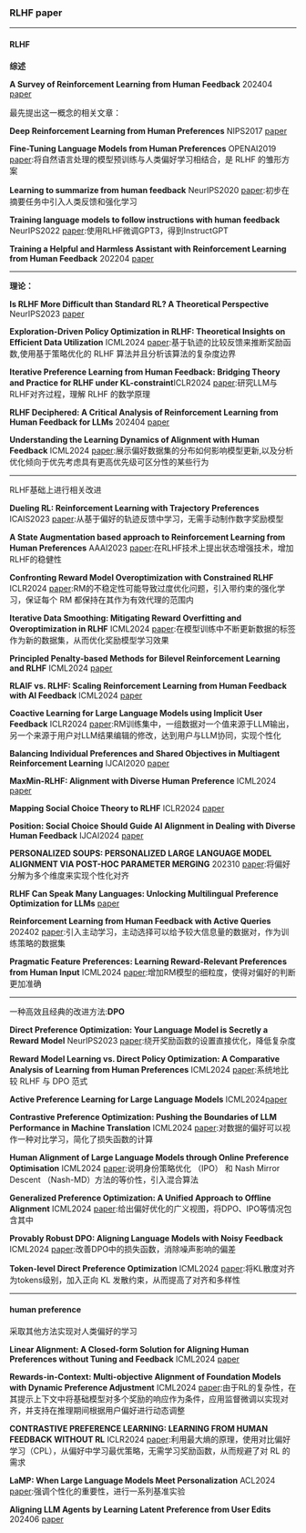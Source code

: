 ### RLHF paper

---

#### RLHF

**综述**

**A Survey of Reinforcement Learning from Human Feedback** 202404 [paper](https://arxiv.org/pdf/2312.14925)

最先提出这一概念的相关文章：

**Deep Reinforcement Learning from Human Preferences** NIPS2017 [paper](https://arxiv.org/pdf/1706.03741)

**Fine-Tuning Language Models from Human Preferences** OPENAI2019 [paper](https://arxiv.org/pdf/1909.08593):将自然语言处理的模型预训练与人类偏好学习相结合，是 RLHF 的雏形方案

**Learning to summarize from human feedback** NeurIPS2020 [paper](https://arxiv.org/pdf/2009.01325):初步在摘要任务中引入人类反馈和强化学习

**Training language models to follow instructions with human feedback** NeurIPS2022 [paper](https://arxiv.org/pdf/2203.02155):使用RLHF微调GPT3，得到InstructGPT

**Training a Helpful and Harmless Assistant with Reinforcement Learning from Human Feedback** 202204 [paper](https://arxiv.org/pdf/2204.05862)
 
---

**理论：**

**Is RLHF More Difficult than Standard RL? A Theoretical Perspective** NeurIPS2023 [paper](https://arxiv.org/pdf/2306.14111)

**Exploration-Driven Policy Optimization in RLHF: Theoretical Insights on Efficient Data Utilization** ICML2024 [paper](https://arxiv.org/pdf/2402.10342):基于轨迹的比较反馈来推断奖励函数,使用基于策略优化的 RLHF 算法并且分析该算法的复杂度边界

**Iterative Preference Learning from Human Feedback: Bridging Theory and Practice for RLHF under KL-constraint**ICLR2024 [paper](https://arxiv.org/pdf/2312.11456):研究LLM与RLHF对齐过程，理解 RLHF 的数学原理

**RLHF Deciphered: A Critical Analysis of Reinforcement Learning from Human Feedback for LLMs** 202404 [paper](https://arxiv.org/pdf/2404.08555)

**Understanding the Learning Dynamics of Alignment with Human Feedback** ICML2024 [paper](https://arxiv.org/pdf/2403.18742):展示偏好数据集的分布如何影响模型更新,以及分析优化倾向于优先考虑具有更高优先级可区分性的某些行为

---

RLHF基础上进行相关改进

**Dueling RL: Reinforcement Learning with Trajectory Preferences** ICAIS2023 [paper](https://proceedings.mlr.press/v206/saha23a/saha23a.pdf):从基于偏好的轨迹反馈中学习，无需手动制作数字奖励模型

**A State Augmentation based approach to Reinforcement Learning from Human Preferences** AAAI2023 [paper](https://arxiv.org/pdf/2302.08734):在RLHF技术上提出状态增强技术，增加RLHF的稳健性

**Confronting Reward Model Overoptimization with Constrained RLHF** ICLR2024 [paper](https://arxiv.org/pdf/2310.04373):RM的不稳定性可能导致过度优化问题，引入带约束的强化学习，保证每个 RM 都保持在其作为有效代理的范围内

**Iterative Data Smoothing: Mitigating Reward Overfitting and Overoptimization in RLHF** ICML2024 [paper](https://arxiv.org/pdf/2401.16335):在模型训练中不断更新数据的标签作为新的数据集，从而优化奖励模型学习效果

**Principled Penalty-based Methods for Bilevel Reinforcement Learning and RLHF** ICML2024 [paper](https://openreview.net/pdf?id=Xb3IXEBYuw)

**RLAIF vs. RLHF: Scaling Reinforcement Learning from Human Feedback with AI Feedback** ICML2024 [paper](https://arxiv.org/pdf/2309.00267)

**Coactive Learning for Large Language Models using Implicit User Feedback** ICLR2024 [paper](https://openreview.net/pdf/33446063160eb8889f40c82a9595ca072a5590ee.pdf):RM训练集中，一组数据对一个值来源于LLM输出，另一个来源于用户对LLM结果编辑的修改，达到用户与LLM协同，实现个性化

**Balancing Individual Preferences and Shared Objectives in Multiagent Reinforcement Learning** IJCAI2020 [paper](https://www.ijcai.org/proceedings/2020/0347.pdf)

**MaxMin-RLHF: Alignment with Diverse Human Preference** ICML2024 [paper](https://openreview.net/attachment?id=8tzjEMF0Vq&name=pdf)

**Mapping Social Choice Theory to RLHF** ICLR2024 [paper](https://arxiv.org/pdf/2404.13038)

**Position: Social Choice Should Guide AI Alignment in Dealing with Diverse Human Feedback** IJCAI2024 [paper](https://openreview.net/pdf?id=IBFGTXCHNo)

**PERSONALIZED SOUPS: PERSONALIZED LARGE LANGUAGE MODEL ALIGNMENT VIA POST-HOC PARAMETER MERGING** 202310 [paper](https://arxiv.org/pdf/2310.11564):将偏好分解为多个维度来实现个性化对齐

**RLHF Can Speak Many Languages: Unlocking Multilingual Preference Optimization for LLMs** [paper](https://arxiv.org/pdf/2407.02552)

**Reinforcement Learning from Human Feedback with Active Queries** 202402 [paper](https://arxiv.org/pdf/2402.09401):引入主动学习，主动选择可以给予较大信息量的数据对，作为训练策略的数据集

**Pragmatic Feature Preferences: Learning Reward-Relevant Preferences from Human Input** ICML2024 [paper](https://openreview.net/attachment?id=OgG0I5toZZ&name=pdf):增加RM模型的细粒度，使得对偏好的判断更加准确

---

一种高效且经典的改进方法:**DPO**

**Direct Preference Optimization: Your Language Model is Secretly a Reward Model** NeurIPS2023 [paper](https://arxiv.org/pdf/2305.18290):绕开奖励函数的设置直接优化，降低复杂度

**Reward Model Learning vs. Direct Policy Optimization: A Comparative Analysis of Learning from Human Preferences** ICML2024 [paper](https://arxiv.org/pdf/2403.01857):系统地比较 RLHF 与 DPO 范式

**Active Preference Learning for Large Language Models** ICML2024[paper](https://arxiv.org/pdf/2402.08114)

**Contrastive Preference Optimization: Pushing the Boundaries of LLM Performance in Machine Translation** ICML2024 [paper](https://arxiv.org/pdf/2401.08417):对数据的偏好可以视作一种对比学习，简化了损失函数的计算

**Human Alignment of Large Language Models through Online Preference Optimisation** ICML2024 [paper](https://openreview.net/pdf?id=2RQqg2Y7Y6):说明身份策略优化 （IPO） 和 Nash Mirror Descent （Nash-MD）方法的等价性，引入混合算法

**Generalized Preference Optimization: A Unified Approach to Offline Alignment** ICML2024 [paper](https://arxiv.org/pdf/2402.05749):给出偏好优化的广义视图，将DPO、IPO等情况包含其中

**Provably Robust DPO: Aligning Language Models with Noisy Feedback** ICML2024 [paper](https://arxiv.org/pdf/2403.00409):改善DPO中的损失函数，消除噪声影响的偏差

**Token-level Direct Preference Optimization** ICML2024 [paper](https://arxiv.org/pdf/2404.11999):将KL散度对齐为tokens级别，加入正向 KL 发散约束，从而提高了对齐和多样性

---

#### human preference

采取其他方法实现对人类偏好的学习

**Linear Alignment: A Closed-form Solution for Aligning Human Preferences without Tuning and Feedback** ICML2024 [paper](https://arxiv.org/pdf/2401.11458)

**Rewards-in-Context: Multi-objective Alignment of Foundation Models with Dynamic Preference Adjustment** ICML2024 [paper](https://arxiv.org/pdf/2402.10207):由于RL的复杂性，在其提示上下文中将基础模型对多个奖励的响应作为条件，应用监督微调以实现对齐，并支持在推理期间根据用户偏好进行动态调整

**CONTRASTIVE PREFERENCE LEARNING: LEARNING FROM HUMAN FEEDBACK WITHOUT RL** ICLR2024 [paper](https://openreview.net/pdf?id=iX1RjVQODj):利用最大熵的原理，使用对比偏好学习（CPL），从偏好中学习最优策略，无需学习奖励函数，从而规避了对 RL 的需求

**LaMP: When Large Language Models Meet Personalization** ACL2024 [paper](https://arxiv.org/pdf/2304.11406):强调个性化的重要性，进行一系列基准实验

**Aligning LLM Agents by Learning Latent Preference from User Edits** 202406 [paper](https://arxiv.org/pdf/2404.15269)
